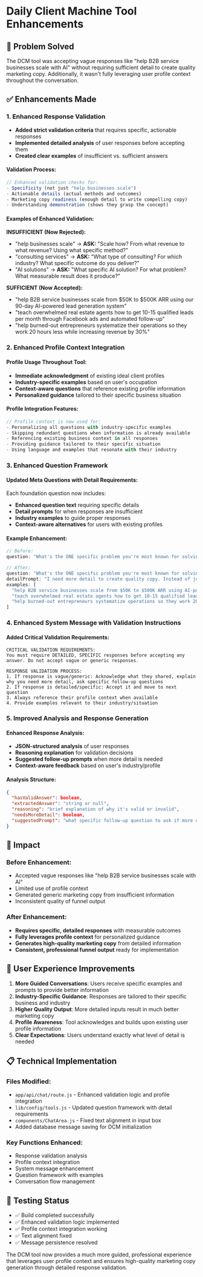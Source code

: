 # Daily Client Machine Tool Enhancements

## 🎯 **Problem Solved**
The DCM tool was accepting vague responses like "help B2B service businesses scale with AI" without requiring sufficient detail to create quality marketing copy. Additionally, it wasn't fully leveraging user profile context throughout the conversation.

## ✅ **Enhancements Made**

### 1. **Enhanced Response Validation**
- **Added strict validation criteria** that requires specific, actionable responses
- **Implemented detailed analysis** of user responses before accepting them
- **Created clear examples** of insufficient vs. sufficient answers

#### Validation Process:
```javascript
// Enhanced validation checks for:
- Specificity (not just "help businesses scale")
- Actionable details (actual methods and outcomes)
- Marketing copy readiness (enough detail to write compelling copy)
- Understanding demonstration (shows they grasp the concept)
```

#### Examples of Enhanced Validation:

**INSUFFICIENT (Now Rejected):**
- "help businesses scale" → **ASK:** "Scale how? From what revenue to what revenue? Using what specific method?"
- "consulting services" → **ASK:** "What type of consulting? For which industry? What specific outcome do you deliver?"
- "AI solutions" → **ASK:** "What specific AI solution? For what problem? What measurable result does it produce?"

**SUFFICIENT (Now Accepted):**
- "help B2B service businesses scale from $50K to $500K ARR using our 90-day AI-powered lead generation system"
- "teach overwhelmed real estate agents how to get 10-15 qualified leads per month through Facebook ads and automated follow-up"
- "help burned-out entrepreneurs systematize their operations so they work 20 hours less while increasing revenue by 30%"

### 2. **Enhanced Profile Context Integration**

#### Profile Usage Throughout Tool:
- **Immediate acknowledgment** of existing ideal client profiles
- **Industry-specific examples** based on user's occupation
- **Context-aware questions** that reference existing profile information
- **Personalized guidance** tailored to their specific business situation

#### Profile Integration Features:
```javascript
// Profile context is now used for:
- Personalizing all questions with industry-specific examples
- Skipping redundant questions when information is already available
- Referencing existing business context in all responses
- Providing guidance tailored to their specific situation
- Using language and examples that resonate with their industry
```

### 3. **Enhanced Question Framework**

#### Updated Meta Questions with Detail Requirements:
Each foundation question now includes:
- **Enhanced question text** requiring specific details
- **Detail prompts** for when responses are insufficient
- **Industry examples** to guide proper responses
- **Context-aware alternatives** for users with existing profiles

#### Example Enhancement:
```javascript
// Before:
question: "What's the ONE specific problem you're most known for solving?"

// After:
question: "What's the ONE specific problem you're most known for solving for your clients? Be specific about the outcome you deliver."
detailPrompt: "I need more detail to create quality copy. Instead of just 'help businesses scale', tell me: Scale from what revenue to what revenue? Using what specific method? What measurable outcome do you guarantee?"
examples: [
  "help B2B service businesses scale from $50K to $500K ARR using AI-powered lead generation systems",
  "teach overwhelmed real estate agents how to get 10-15 qualified leads per month through Facebook ads",
  "help burned-out entrepreneurs systematize operations so they work 20 hours less while increasing revenue by 30%"
]
```

### 4. **Enhanced System Message with Validation Instructions**

#### Added Critical Validation Requirements:
```
CRITICAL VALIDATION REQUIREMENTS:
You must require DETAILED, SPECIFIC responses before accepting any answer. Do not accept vague or generic responses.

RESPONSE VALIDATION PROCESS:
1. If response is vague/generic: Acknowledge what they shared, explain why you need more detail, ask specific follow-up questions
2. If response is detailed/specific: Accept it and move to next question
3. Always reference their profile context when available
4. Provide examples relevant to their industry/situation
```

### 5. **Improved Analysis and Response Generation**

#### Enhanced Response Analysis:
- **JSON-structured analysis** of user responses
- **Reasoning explanation** for validation decisions
- **Suggested follow-up prompts** when more detail is needed
- **Context-aware feedback** based on user's industry/profile

#### Analysis Structure:
```json
{
  "hasValidAnswer": boolean,
  "extractedAnswer": "string or null",
  "reasoning": "brief explanation of why it's valid or invalid",
  "needsMoreDetail": boolean,
  "suggestedPrompt": "what specific follow-up question to ask if more detail is needed"
}
```

## 🚀 **Impact**

### Before Enhancement:
- Accepted vague responses like "help B2B service businesses scale with AI"
- Limited use of profile context
- Generated generic marketing copy from insufficient information
- Inconsistent quality of funnel output

### After Enhancement:
- **Requires specific, detailed responses** with measurable outcomes
- **Fully leverages profile context** for personalized guidance
- **Generates high-quality marketing copy** from detailed information
- **Consistent, professional funnel output** ready for implementation

## 🎯 **User Experience Improvements**

1. **More Guided Conversations**: Users receive specific examples and prompts to provide better information
2. **Industry-Specific Guidance**: Responses are tailored to their specific business and industry
3. **Higher Quality Output**: More detailed inputs result in much better marketing copy
4. **Profile Awareness**: Tool acknowledges and builds upon existing user profile information
5. **Clear Expectations**: Users understand exactly what level of detail is needed

## 📋 **Technical Implementation**

### Files Modified:
- `app/api/chat/route.js` - Enhanced validation logic and profile integration
- `lib/config/tools.js` - Updated question framework with detail requirements
- `components/ChatArea.js` - Fixed text alignment in input box
- Added database message saving for DCM initialization

### Key Functions Enhanced:
- Response validation analysis
- Profile context integration
- System message enhancement
- Question framework with examples
- Conversation flow management

## 🧪 **Testing Status**
- ✅ Build completed successfully
- ✅ Enhanced validation logic implemented
- ✅ Profile context integration working
- ✅ Text alignment fixed
- ✅ Message persistence resolved

The DCM tool now provides a much more guided, professional experience that leverages user profile context and ensures high-quality marketing copy generation through detailed response validation. 